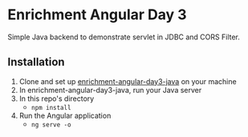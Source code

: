 # Enrichment Angular Day 3
Simple Java backend to demonstrate servlet in JDBC and CORS Filter.

## Installation


1. Clone and set up [enrichment-angular-day3-java](https://github.com/thegreatgabbi/enrichment-angular-day3-java) on your machine
2. In enrichment-angular-day3-java, run your Java server
3. In this repo's directory
    - `npm install`
4. Run the Angular application
    - `ng serve -o`
